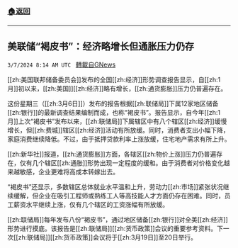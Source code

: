 ###  [:house:返回](README.md)
---


## 美联储“褐皮书”：经济略增长但通胀压力仍存
`3/7/2024 8:14 AM UTC ` [轉載自GNews](https://gnews.org/articles/2373322)

[[zh:美国联邦储备委员会]]发布的全国[[zh:经济]]形势调查报告显示，自[[zh:1月]]初以来，[[zh:美国]][[zh:经济]]略有增长，[[zh:通货膨胀]]压力仍普遍存在。

这份星期三（[[zh:3月6日]]）发布的报告根据[[zh:联储局]]下属12家地区储备[[zh:银行]]的最新调查结果编制而成，也称“褐皮书”。报告显示，自今年[[zh:1月]]上次“褐皮书”发布以来，[[zh:联储局]]下属辖区中有八个辖区[[zh:经济]]缓慢增长，但[[zh:费城]]辖区[[zh:经济]]活动有所放缓。同时，消费者支出小幅下降，家庭消费继续降低。不过，由于抵押贷款利率上涨放缓，住宅地产需求有所上升。

[[zh:新华社]]报道，[[zh:通货膨胀]]方面，各辖区[[zh:物价上涨]]压力仍普遍存在，仅有几个辖区[[zh:通胀]]形势出现一定程度的缓和。由于消费者对价格变化越来越敏感，企业更难将高成本转嫁出去。

“褐皮书”还显示，多数辖区总体就业水平温和上升，劳动力[[zh:市场]]紧张状况继续缓解，但企业在吸引工程师或熟练工人等高技能人才方面仍存在困难。同时，员工薪资水平继续上涨，仅有几个辖区的工资涨幅有所放缓。

[[zh:联储局]]每年发布八份“褐皮书”，通过地区储备[[zh:银行]]对全美[[zh:经济]]形势进行摸底。该报告是[[zh:联储局]][[zh:货币政策]]会议的重要参考资料。下一次[[zh:联储局]][[zh:货币政策]]会议将于[[zh:3月19日]]至20日举行。
